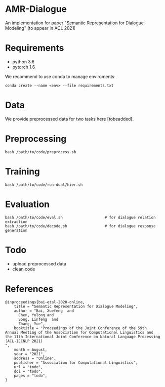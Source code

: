 # AMR-Dialogue
An implementation for paper "Semantic Representation for Dialogue Modeling" (to appear in ACL 2021)

# Requirements
+ python 3.6
+ pytorch 1.6

We recommend to use conda to manage enviroments:
```
conda create --name <env> --file requirements.txt
```
# Data 
We provide preprocessed data for two tasks here [tobeadded].

# Preprocessing
```
bash /path/to/code/preprocess.sh
```

# Training
```
bash /path/to/code/run-dual/hier.sh
```

# Evaluation
```
bash /path/to/code/eval.sh                   # for dialogue relation extraction
bash /path/to/code/decode.sh                 # for dialogue response generation
```

# Todo
+ upload preprocessed data
+ clean code

# References
```
@inproceedings{bai-etal-2020-online,
    title = "Semantic Representation for Dialogue Modeling",
    author = "Bai, Xuefeng  and 
      Chen, Yulong and
      Song, Linfeng  and
      Zhang, Yue",
    booktitle = "Proceedings of the Joint Conference of the 59th Annual Meeting of the Association for Computational Linguistics and the 11th International Joint Conference on Natural Language Processing (ACL-IJCNLP 2021)
",
    month = August,
    year = "2021",
    address = "Online",
    publisher = "Association for Computational Linguistics",
    url = "todo",
    doi = "todo",
    pages = "todo",
}
```
